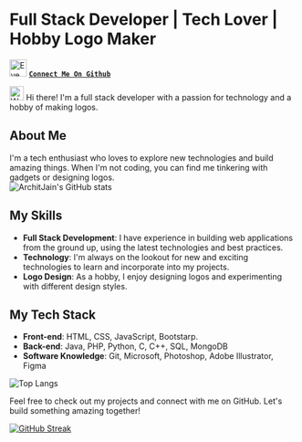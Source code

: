 # Full Stack Developer | Tech Lover | Hobby Logo Maker

<img src="https://user-images.githubusercontent.com/136259634/245551159-6bc56ad8-d6e1-47f9-9c6b-73fc86fe6b83.png" alt="Eye" width="30" height="30" /> [**`Connect Me On Github`**](https://github.com/ismartboi-07)

<img src="https://user-images.githubusercontent.com/136259634/245551944-cb14ff0b-3deb-4f6d-8a24-6c389171de90.png" alt="Waving Hand Light Skin Tone" width="25" height="25" /> Hi there! I'm a full stack developer with a passion for technology and a hobby of making logos.

## About Me

I'm a tech enthusiast who loves to explore new technologies and build amazing things. When I'm not coding, you can find me tinkering with gadgets or designing logos.
<br>
![ArchitJain's GitHub stats](https://ismartboi07-github-readme-stat.vercel.app/api?username=ismartboi-07&show_icons=true&theme=radical)

## My Skills

- **Full Stack Development**: I have experience in building web applications from the ground up, using the latest technologies and best practices.
- **Technology**: I'm always on the lookout for new and exciting technologies to learn and incorporate into my projects.
- **Logo Design**: As a hobby, I enjoy designing logos and experimenting with different design styles.


## My Tech Stack

- **Front-end**: HTML, CSS, JavaScript, Bootstarp.
- **Back-end**: Java, PHP, Python, C, C++, SQL, MongoDB
- **Software Knowledge**: Git, Microsoft, Photoshop, Adobe Illustrator, Figma

![Top Langs](https://ismartboi07-github-readme-stat.vercel.app/api/top-langs/?username=ismartboi-07&layout=donut)

Feel free to check out my projects and connect with me on GitHub. Let's build something amazing together!

[![GitHub Streak](https://streak-stats.demolab.com?user=ismartboi-07&theme=dark&hide_border=true)](https://git.io/streak-stats)
